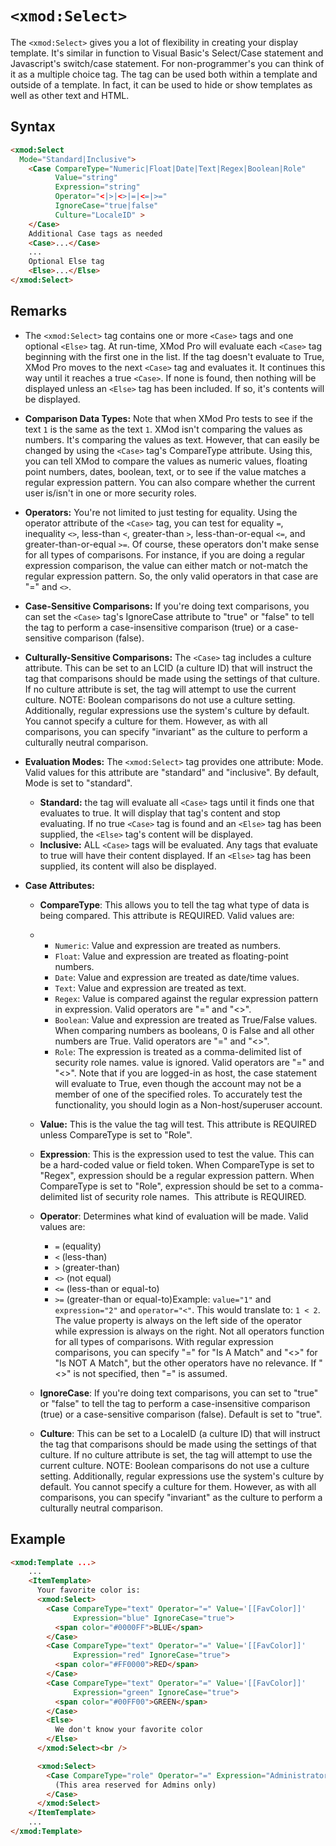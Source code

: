 # `<xmod:Select>`

The `<xmod:Select>` gives you a lot of flexibility in creating your display template. It's similar in function to Visual Basic's Select/Case statement and Javascript's switch/case statement. For non-programmer's you can think of it as a multiple choice tag. The tag can be used both within a template and outside of a template. In fact, it can be used to hide or show templates as well as other text and HTML.

## Syntax
```html
<xmod:Select 
  Mode="Standard|Inclusive"> 
    <Case CompareType="Numeric|Float|Date|Text|Regex|Boolean|Role" 
          Value="string" 
          Expression="string" 
          Operator="<|>|<>|=|<=|>=" 
          IgnoreCase="true|false"
          Culture="LocaleID" >
    </Case>
    Additional Case tags as needed
    <Case>...</Case> 
    ... 
    Optional Else tag
    <Else>...</Else>
</xmod:Select>
```

## Remarks

*   The `<xmod:Select>` tag contains one or more `<Case>` tags and one optional `<Else>` tag. At run-time, XMod Pro will evaluate each `<Case>` tag beginning with the first one in the list. If the tag doesn't evaluate to True, XMod Pro moves to the next `<Case>` tag and evaluates it. It continues this way until it reaches a true `<Case>`. If none is found, then nothing will be displayed unless an `<Else>` tag has been included. If so, it's contents will be displayed.  

*   **Comparison Data Types:** Note that when XMod Pro tests to see if the text `1` is the same as the text `1`. XMod isn't comparing the values as numbers. It's comparing the values as text. However, that can easily be changed by using the `<Case>` tag's CompareType attribute. Using this, you can tell XMod to compare the values as numeric values, floating point numbers, dates, boolean, text, or to see if the value matches a regular expression pattern. You can also compare whether the current user is/isn't in one or more security roles.  

*   **Operators:** You're not limited to just testing for equality. Using the operator attribute of the `<Case>` tag, you can test for equality `=`, inequality `<>`, less-than `<`, greater-than `>`, less-than-or-equal `<=`, and greater-than-or-equal `>=`. Of course, these operators don't make sense for all types of comparisons. For instance, if you are doing a regular expression comparison, the value can either match or not-match the regular expression pattern. So, the only valid operators in that case are "=" and `<>`.  

*   **Case-Sensitive Comparisons:** If you're doing text comparisons, you can set the `<Case>` tag's IgnoreCase attribute to "true" or "false" to tell the tag to perform a case-insensitive comparison (true) or a case-sensitive comparison (false).  

*   **Culturally-Sensitive Comparisons:** The `<Case>` tag includes a culture attribute. This can be set to an LCID (a culture ID) that will instruct the tag that comparisons should be made using the settings of that culture. If no culture attribute is set, the tag will attempt to use the current culture. NOTE: Boolean comparisons do not use a culture setting. Additionally, regular expressions use the system's culture by default. You cannot specify a culture for them. However, as with all comparisons, you can specify "invariant" as the culture to perform a culturally neutral comparison.  

*   **Evaluation Modes:** The `<xmod:Select>` tag provides one attribute: Mode. Valid values for this attribute are "standard" and "inclusive". By default, Mode is set to "standard".
    *   **Standard:** the tag will evaluate all `<Case>` tags until it finds one that evaluates to true. It will display that tag's content and stop evaluating. If no true `<Case>` tag is found and an `<Else>` tag has been supplied, the `<Else>` tag's content will be displayed.
    *   **Inclusive:** ALL `<Case>` tags will be evaluated. Any tags that evaluate to true will have their content displayed. If an `<Else>` tag has been supplied, its content will also be displayed.  

*   **Case Attributes:**
    *   **CompareType**: This allows you to tell the tag what type of data is being compared. This attribute is REQUIRED. Valid values are:
    *   *   `Numeric`: Value and expression are treated as numbers.
        *   `Float`: Value and expression are treated as floating-point numbers.
        *   `Date`: Value and expression are treated as date/time values.
        *   `Text`: Value and expression are treated as text.
        *   `Regex`: Value is compared against the regular expression pattern in expression. Valid operators are "=" and "<>".
        *   `Boolean`: Value and expression are treated as True/False values. When comparing numbers as booleans, 0 is False and all other numbers are True. Valid operators are "=" and "<>".
        *   `Role`: The expression is treated as a comma-delimited list of security role names. value is ignored. Valid operators are "=" and "<>". Note that if you are logged-in as host, the case statement will evaluate to True, even though the account may not be a member of one of the specified roles. To accurately test the functionality, you should login as a Non-host/superuser account.  

    *   **Value:** This is the value the tag will test. This attribute is REQUIRED unless CompareType is set to "Role".  

    *   **Expression**: This is the expression used to test the value. This can be a hard-coded value or field token. When CompareType is set to "Regex", expression should be a regular expression pattern. When CompareType is set to "Role", expression should be set to a comma-delimited list of security role names.  This attribute is REQUIRED.  

    *   **Operator**: Determines what kind of evaluation will be made. Valid values are:
        *   `=` (equality)
        *   `<` (less-than)
        *   `>` (greater-than)
        *   `<>` (not equal)
        *   `<=` (less-than or equal-to)
        *   `>=` (greater-than or equal-to)Example: `value="1"` and `expression="2"` and `operator="<"`. This would translate to: `1 < 2`. The value property is always on the left side of the operator while expression is always on the right. Not all operators function for all types of comparisons. With regular expression comparisons, you can specify "=" for "Is A Match" and "<>" for "Is NOT A Match", but the other operators have no relevance. If "<>" is not specified, then "=" is assumed.  

    *   **IgnoreCase**: If you're doing text comparisons, you can set to "true" or "false" to tell the tag to perform a case-insensitive comparison (true) or a case-sensitive comparison (false). Default is set to "true".  

    *   **Culture**: This can be set to a LocaleID (a culture ID) that will instruct the tag that comparisons should be made using the settings of that culture. If no culture attribute is set, the tag will attempt to use the current culture. NOTE: Boolean comparisons do not use a culture setting. Additionally, regular expressions use the system's culture by default. You cannot specify a culture for them. However, as with all comparisons, you can specify "invariant" as the culture to perform a culturally neutral comparison.  

## Example
```html {5-21,23-27}
<xmod:Template ...> 
    ... 
    <ItemTemplate>
      Your favorite color is: 
      <xmod:Select>
        <Case CompareType="text" Operator="=" Value='[[FavColor]]'
              Expression="blue" IgnoreCase="true">
          <span color="#0000FF">BLUE</span>
        </Case>
        <Case CompareType="text" Operator="=" Value='[[FavColor]]'
              Expression="red" IgnoreCase="true">
          <span color="#FF0000">RED</span>
        </Case>
        <Case CompareType="text" Operator="=" Value='[[FavColor]]'
              Expression="green" IgnoreCase="true">
          <span color="#00FF00">GREEN</span>
        </Case>
        <Else>
          We don't know your favorite color
        </Else>
      </xmod:Select><br />

      <xmod:Select>
        <Case CompareType="role" Operator="=" Expression="Administrators">
          (This area reserved for Admins only)
        </Case>
      </xmod:Select> 
    </ItemTemplate> 
    ... 
</xmod:Template>
```

